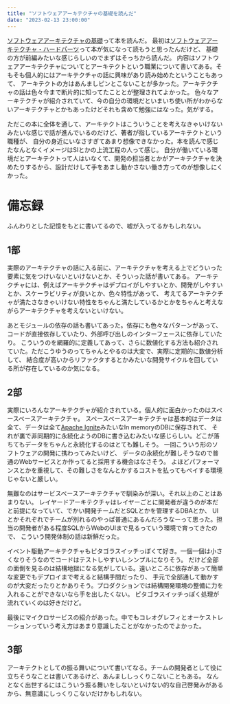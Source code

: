 ```yaml
---
title: "ソフトウェアアーキテクチャの基礎を読んだ"
date: "2023-02-13 23:00:00"
---
```


[ソフトウェアアーキテクチャの基礎](https://www.oreilly.co.jp/books/9784873119823/)って本を読んだ。
最初は[ソフトウェアアーキテクチャ・ハードパーツ](https://www.oreilly.co.jp/books/9784814400065/)って本が気になって読もうと思ったんだけど、
基礎の方が前編みたいな感じらしいのでまずはそっちから読んだ。
内容はソフトウェアアーキテクチャについてとアーキテクトという職業について書いてある。そもそも個人的にはアーキテクチャの話に興味があり読み始めたということもあって、
アーキテクトの方はあんましピンとこないことが多かった。アーキテクチャの話は色々今まで断片的に知ってたこととが整理されてよかった。
色々なアーキテクチャが紹介されていて、今の自分の環境だといまいち使い所がわからないアーキテクチャとかもあったけどそれも含めて勉強にはなった。気がする。

ただこの本に全体を通して、アーキテクトはこういうことを考えなきゃいけないみたいな感じで話が進んでいるのだけど、著者が指しているアーキテクトという職種が、
自分の身近にいなさすぎてあまり想像できなかった。本を読んで感じたなんとなくイメージはSIとかの上流工程の人って感じ。
自分が働いている環境だとアーキテクトって人はいなくて、開発の担当者とかがアーキテクチャを決めたりするから、設計だけして手をあまし動かさない働き方ってのが想像しにくかった。

# 備忘録

ふんわりとした記憶をもとに書いてるので、嘘が入ってるかもしれない。

## 1部

実際のアーキテクチャの話に入る前に、アーキテクチャを考える上でどういった要素に気をつけいないといけないとか、そういった話が書いてある。
アーキテクチャには、例えばアーキテクチャはデプロイがしやすいとか、開発がしやすいとか、スケーラビリティが良いとか、色々特性があって、
考えてるアーキテクチャが満たさなきゃいけない特性をちゃんと満たしているかとかをちゃんと考えながらアーキテクチャを考えないといけない。

あとモジュールの依存の話も書いてあった。依存にも色々なパターンがあって、コードが直接依存していたり、外部呼び出しのインターフェースに依存していたり。
こういうのを網羅的に定義してあって、さらに数値化する方法も紹介されていた。ただこうゆうのってちゃんとやるのは大変で、実際に定期的に数値分析して、
結合度が高いからリファクタするとかみたいな開発サイクルを回している所が存在しているのか気になる。

## 2部

実際にいろんなアーキテクチャが紹介されている。個人的に面白かったのはスペースベースアーキテクチャ。
スペースベースアーキテクチャは基本的はデータは全て、データは全て[Apache Ignite](https://ignite.apache.org/)みたいなIn memoryのDBに保存されて、
それが裏で非同期的に永続化ようのDBに書き込むみたいな感じらしい。どこが落ちてもデータをちゃんと永続化するのはとても難しそう。
一回こういう形のソフトウェアの開発に携わってみたいけど、 データの永続化が難しそうなので普通のWebサービスとか作ってると採用する機会はなさそう。
よほどパフォーマンスとかを重視して、その難しさをなんとかするコストを払ってもペイする環境じゃないと厳しい。

無難なのはサービスベースアーキテクチャで馴染みが深い。それ以上のことはあまりない。
レイヤードアーキテクチャはレイヤーごとに開発者が違うのが本だと前提になっていて、でかい開発チームだとSQLとかを管理するDBAとか、
UIとかそれぞれでチームが別れるのやっぱ普通にあるんだろうなーって思った。担当の開発者がある程度SQLからWebのUIまで見るっていう環境で育ってきたので、
こういう開発体制の話は新鮮だった。

イベント駆動アーキテクチャもピタゴラスイッチっぽくて好き。一個一個は小さくなりそうなのでコードはテストしやすいしシンプルになりそう。
だけど全部の面倒を見るのは結構地獄になる気がしている。遠いところに依存があって簡単な変更でもデプロイまで考えると結構手間だったり、
手元で全部通して動かすのが大変だったりとかありそう。プロダクションでは結構開発環境の整備に力を入れることができないなら手を出したくない。
ピタゴラスイッチっぽく処理が流れていくのは好きだけど。

最後にマイクロサービスの紹介があった。中でもコレオグレフィとオーケストレーションっていう考え方はあまり意識したことがなかったのでよかった。

## 3部

アーキテクトとしての振る舞いについて書いてなる。チームの開発者として役に立ちそうなことは書いてあるけど、あんまししっくりこないこともある。
なんとなく出世するにはこういう振る舞いをしないといけない的な自己啓発みがあるから、無意識にしっくりこないだけかもしれない。